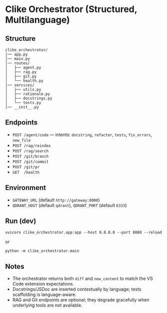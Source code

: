 # Clike Orchestrator (Structured, Multilanguage)

## Structure
```
clike_orchestrator/
│── app.py
│── main.py
│── routes/
│   ├── agent.py
│   ├── rag.py
│   ├── git.py
│   └── health.py
│── services/
│   ├── utils.py
│   ├── rationale.py
│   ├── docstrings.py
│   └── tests.py
│── __init__.py
```

## Endpoints
- `POST /agent/code` — intents: `docstring`, `refactor`, `tests`, `fix_errors`, `new_file`
- `POST /rag/reindex`
- `POST /rag/search`
- `POST /git/branch`
- `POST /git/commit`
- `POST /git/pr`
- `GET  /health`

## Environment
- `GATEWAY_URL` (default `http://gateway:8000`)
- `QDRANT_HOST` (default `qdrant`), `QDRANT_PORT` (default `6333`)

## Run (dev)
```
uvicorn clike_orchestrator.app:app --host 0.0.0.0 --port 8080 --reload
```
or
```
python -m clike_orchestrator.main
```

## Notes
- The orchestrator returns both `diff` and `new_content` to match the VS Code extension expectations.
- Docstrings/JSDoc are inserted contextually by language; tests scaffolding is language-aware.
- RAG and Git endpoints are optional; they degrade gracefully when underlying tools are not available.
